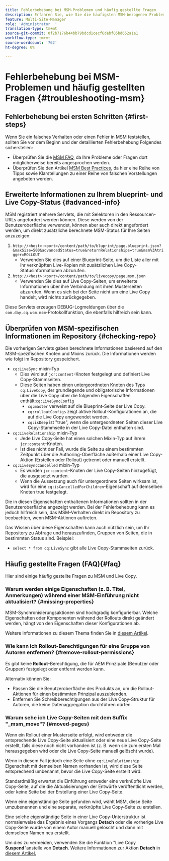 ```yaml
---
title: Fehlerbehebung bei MSM-Problemen und häufig gestellte Fragen
description: Erfahren Sie, wie Sie die häufigsten MSM-bezogenen Probleme beheben können, und erhalten Sie Antworten auf die häufigsten MSM-bezogenen Fragen.
feature: Multi-Site-Manager
role: 'Administrator  '
translation-type: tm+mt
source-git-commit: 0f2b7176b44bb79bdcd1cecf6debf05bd652a1a1
workflow-type: tm+mt
source-wordcount: '762'
ht-degree: 0%

---
```



# Fehlerbehebung bei MSM-Problemen und häufig gestellten Fragen {#troubleshooting-msm}

## Fehlerbehebung bei ersten Schritten {#first-steps}

Wenn Sie ein falsches Verhalten oder einen Fehler in MSM feststellen, sollten Sie vor dem Beginn und der detaillierten Fehlerbehebung Folgendes sicherstellen:

* Überprüfen Sie die [MSM FAQ](#faq), da Ihre Probleme oder Fragen dort möglicherweise bereits angesprochen werden.
* Überprüfen Sie den Artikel [MSM Best Practices](best-practices.md), da hier eine Reihe von Tipps sowie Klarstellungen zu einer Reihe von falschen Vorstellungen angeboten werden.

## Erweiterte Informationen zu Ihrem blueprint- und Live Copy-Status {#advanced-info}

MSM registriert mehrere Servlets, die mit Selektoren in den Ressourcen-URLs angefordert werden können. Diese werden von der Benutzeroberfläche verwendet, können aber auch direkt angefordert werden, um direkt zusätzliche berechnete MSM-Status für Ihre Seiten anzuzeigen:

1. `http://<host>:<port>/content/path/to/bluprint/page.blueprint.json?&maxSize=500&advancedStatus=true&returnRelationships=true&msm%3Atrigger=ROLLOUT`
   * Verwenden Sie dies auf einer Blueprint-Seite, um die Liste aller mit ihr verknüpften Live-Kopien mit zusätzlichen Live Copy-Statusinformationen abzurufen.
1. `http://<host>:<port>/content/path/to/livecopy/page.msm.json`
   * Verwenden Sie dies auf Live Copy-Seiten, um erweiterte Informationen über ihre Verbindung mit ihren Musterseiten abzurufen. Wenn es sich bei der Seite nicht um eine Live Copy handelt, wird nichts zurückgegeben.

Diese Servlets erzeugen DEBUG-Logmeldungen über die `com.day.cq.wcm.msm`-Protokollfunktion, die ebenfalls hilfreich sein kann.

## Überprüfen von MSM-spezifischen Informationen im Repository {#checking-repo}

Die vorherigen Servlets gaben berechnete Informationen basierend auf den MSM-spezifischen Knoten und Mixins zurück. Die Informationen werden wie folgt im Repository gespeichert.

* `cq:LiveSync` mixin-Typ
   * Dies wird auf `jcr:content`-Knoten festgelegt und definiert Live Copy-Stammseiten.
   * Diese Seiten haben einen untergeordneten Knoten des Typs `cq:LiveCopy`, der grundlegende und obligatorische Informationen über die Live Copy über die folgenden Eigenschaften enthält:`cq:LiveSyncConfig`
      * `cq:master` verweist auf die Blueprint-Seite der Live Copy.
      * `cq:rolloutConfigs` zeigt aktive Rollout-Konfigurationen an, die auf die Live Copy angewendet werden.
      * `cq:isDeep` ist &quot;true&quot;, wenn die untergeordneten Seiten dieser Live Copy-Stammseite in der Live Copy-Datei enthalten sind.
* `cq:LiveRelationship` mixin-Typ
   * Jede Live Copy-Seite hat einen solchen Mixin-Typ auf ihrem `jcr:content`-Knoten.
   * Ist dies nicht der Fall, wurde die Seite zu einem bestimmten Zeitpunkt über die Authoring-Oberfläche außerhalb einer Live Copy-Aktion (Erstellen oder Rollout) getrennt oder manuell erstellt.
* `cq:LiveSyncCancelled` mixin-Typ
   * Es wurden `jcr:content`-Knoten der Live Copy-Seiten hinzugefügt, die ausgesetzt wurden.
   * Wenn die Aussetzung auch für untergeordnete Seiten wirksam ist, wird für eine `cq:isCancelledForChildren`-Eigenschaft auf demselben Knoten true festgelegt.

Die in diesen Eigenschaften enthaltenen Informationen sollten in der Benutzeroberfläche angezeigt werden. Bei der Fehlerbehebung kann es jedoch hilfreich sein, das MSM-Verhalten direkt im Repository zu beobachten, wenn MSM-Aktionen auftreten.

Das Wissen über diese Eigenschaften kann auch nützlich sein, um Ihr Repository zu Abfrage und herauszufinden, Gruppen von Seiten, die in bestimmten Status sind. Beispiel:

* `select * from cq:LiveSync` gibt alle Live Copy-Stammseiten zurück.

## Häufig gestellte Fragen (FAQ){#faq}

Hier sind einige häufig gestellte Fragen zu MSM und Live Copy.

### Warum werden einige Eigenschaften (z. B. Titel, Anmerkungen) während einer MSM-Einführung nicht aktualisiert? {#missing-properties}

MSM-Synchronisierungsaktionen sind hochgradig konfigurierbar. Welche Eigenschaften oder Komponenten während der Rollouts direkt geändert werden, hängt von den Eigenschaften dieser Konfigurationen ab.

Weitere Informationen zu diesem Thema finden Sie in [diesem Artikel](best-practices.md).

### Wie kann ich Rollout-Berechtigungen für eine Gruppe von Autoren entfernen? {#remove-rollout-permissions}

Es gibt keine **Rollout**-Berechtigung, die für AEM Prinzipale (Benutzer oder Gruppen) festgelegt oder entfernt werden kann.

Alternativ können Sie:

* Passen Sie die Benutzeroberfläche des Produkts an, um die Rollout-Aktionen für einen bestimmten Prinzipal auszublenden.
* Entfernen Sie Schreibberechtigungen aus der Live Copy-Struktur für Autoren, die keine Datenaggregation durchführen dürfen.

### Warum sehe ich Live Copy-Seiten mit dem Suffix &quot;_msm_move&quot;? {#moved-pages}

Wenn ein Rollout einer Musterseite erfolgt, wird entweder die entsprechende Live Copy-Seite aktualisiert oder eine neue Live Copy-Seite erstellt, falls diese noch nicht vorhanden ist (z. B. wenn sie zum ersten Mal herausgegeben wird oder die Live Copy-Seite manuell gelöscht wurde).

Wenn in diesem Fall jedoch eine Seite ohne `cq:LiveRelationship`-Eigenschaft mit demselben Namen vorhanden ist, wird diese Seite entsprechend umbenannt, bevor die Live Copy-Seite erstellt wird.

Standardmäßig erwartet die Einführung entweder eine verknüpfte Live Copy-Seite, auf die die Aktualisierungen der Entwürfe veröffentlicht werden, oder keine Seite bei der Erstellung einer Live Copy-Seite.

Wenn eine eigenständige Seite gefunden wird, wählt MSM, diese Seite umzubenennen und eine separate, verknüpfte Live Copy-Seite zu erstellen.

Eine solche eigenständige Seite in einer Live Copy-Unterstruktur ist normalerweise das Ergebnis eines Vorgangs **Detach** oder die vorherige Live Copy-Seite wurde von einem Autor manuell gelöscht und dann mit demselben Namen neu erstellt.

Um dies zu vermeiden, verwenden Sie die Funktion &quot;Live Copy **Suspend**&quot;anstelle von **Detach**. Weitere Informationen zur Aktion **Detach** in [diesem Artikel.](creating-live-copies.md)
